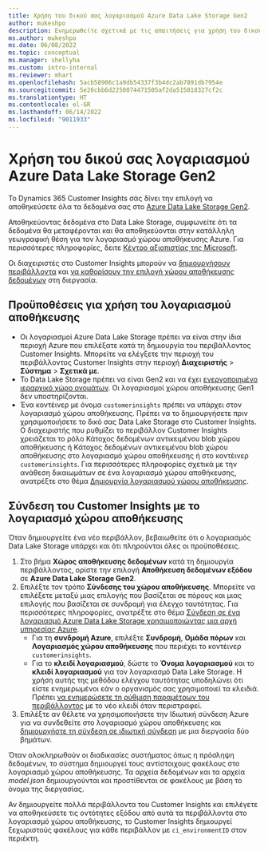 ```yaml
---
title: Χρήση του δικού σας λογαριασμού Azure Data Lake Storage Gen2
author: mukeshpo
description: Ενημερωθείτε σχετικά με τις απαιτήσεις για χρήση του δικού σας λογαριασμού Azure Data Lake Storage για την αποθήκευση δεδομένων Customer Insights.
ms.author: mukeshpo
ms.date: 06/08/2022
ms.topic: conceptual
ms.manager: shellyha
ms.custom: intro-internal
ms.reviewer: mhart
ms.openlocfilehash: 5acb58906c1a9db54337f3b4dc2ab7891db7954e
ms.sourcegitcommit: 5e26cbb6d2258074471505af2da515818327cf2c
ms.translationtype: HT
ms.contentlocale: el-GR
ms.lasthandoff: 06/14/2022
ms.locfileid: "9011933"
---
```

# <a name="use-your-own-azure-data-lake-storage-gen2-account"></a>Χρήση του δικού σας λογαριασμού Azure Data Lake Storage Gen2

Το Dynamics 365 Customer Insights σάς δίνει την επιλογή να αποθηκεύσετε όλα τα δεδομένα σας στο [Azure Data Lake Storage Gen2](/azure/storage/blobs/data-lake-storage-introduction).

Αποθηκεύοντας δεδομένα στο Data Lake Storage, συμφωνείτε ότι τα δεδομένα θα μεταφέρονται και θα αποθηκεύονται στην κατάλληλη γεωγραφική θέση για τον λογαριασμό χώρου αποθήκευσης Azure. Για περισσότερες πληροφορίες, δειτε [Κέντρο αξιοπιστίας της Microsoft](https://www.microsoft.com/trust-center).

Οι διαχειριστές στο Customer Insights μπορούν να [δημιουργήσουν περιβάλλοντα](create-environment.md) και [να καθορίσουν την επιλογή χώρου αποθήκευσης δεδομένων](create-environment.md#step-2-configure-data-storage) στη διεργασία.

## <a name="prerequisites-to-use-your-storage-account"></a>Προϋποθέσεις για χρήση του λογαριασμού αποθήκευσης

- Οι λογαριασμοί Azure Data Lake Storage πρέπει να είναι στην ίδια περιοχή Azure που επιλέξατε κατά τη δημιουργία του περιβάλλοντος Customer Insights. Μπορείτε να ελέγξετε την περιοχή του περιβάλλοντος Customer Insights στην περιοχή **Διαχειριστής** > **Σύστημα** > **Σχετικά με**.
- Το Data Lake Storage πρέπει να είναι Gen2 και να έχει [ενεργοποιημένο ιεραρχικό χώρο ονομάτων](/azure/storage/blobs/create-data-lake-storage-account). Οι λογαριασμοί χώρου αποθήκευσης Gen1 δεν υποστηρίζονται.
- Ένα κοντέινερ με όνομα `customerinsights` πρέπει να υπάρχει στον λογαριασμό χώρου αποθήκευσης. Πρέπει να το δημιουργήσετε πριν χρησιμοποιήσετε το δικό σας Data Lake Storage στο Customer Insights. Ο διαχειριστής που ρυθμίζει το περιβάλλον Customer Insights χρειάζεται το ρόλο Κάτοχος δεδομένων αντικειμένου blob χώρου αποθήκευσης ή Κάτοχος δεδομένων αντικειμένου blob χώρου αποθήκευσης στο λογαριασμό χώρου αποθήκευσης ή στο κοντέινερ `customerinsights`. Για περισσότερες πληροφορίες σχετικά με την ανάθεση δικαιωμάτων σε ένα λογαριασμό χώρου αποθήκευσης, ανατρέξτε στο θέμα [Δημιουργία λογαριασμού χώρου αποθήκευσης](/azure/storage/common/storage-account-create?toc=%2Fazure%2Fstorage%2Fblobs%2Ftoc.json&tabs=azure-portal).

## <a name="connect-customer-insights-with-your-storage-account"></a>Σύνδεση του Customer Insights με το λογαριασμό χώρου αποθήκευσης

Όταν δημιουργείτε ένα νέο περιβάλλον, βεβαιωθείτε ότι ο λογαριασμός Data Lake Storage υπάρχει και ότι πληρούνται όλες οι προϋποθέσεις.

1. Στο βήμα **Χώρος αποθήκευσης δεδομένων** κατά τη δημιουργία περιβάλλοντος, ορίστε την επιλογή **Αποθήκευση δεδομένων εξόδου** σε **Azure Data Lake Storage Gen2**.
1. Επιλέξτε τον τρόπο **Σύνδεσης του χώρου αποθήκευσης**. Μπορείτε να επιλέξετε μεταξύ μιας επιλογής που βασίζεται σε πόρους και μιας επιλογής που βασίζεται σε συνδρομή για έλεγχο ταυτότητας. Για περισσότερες πληροφορίες, ανατρέξτε στο θέμα [Σύνδεση σε ένα λογαριασμό Azure Data Lake Storage χρησιμοποιώντας μια αρχή υπηρεσίας Azure](connect-service-principal.md).
   - Για τη **συνδρομή Azure**, επιλέξτε **Συνδρομή**, **Ομάδα πόρων** και **Λογαριασμός χώρου αποθήκευσης** που περιέχει το κοντέινερ `customerinsights`.
   - Για το **κλειδί λογαριασμού**, δώστε το **Όνομα λογαριασμού** και το **κλειδί λογαριασμού** για τον λογαριασμό Data Lake Storage. Η χρήση αυτής της μεθόδου ελέγχου ταυτότητας υποδηλώνει ότι είστε ενημερωμένοι εάν ο οργανισμός σας χρησιμοποιεί τα κλειδιά. Πρέπει [να ενημερώσετε τη ρύθμιση παραμέτρων του περιβάλλοντος](manage-environments.md#edit-an-existing-environment) με το νέο κλειδί όταν περιστραφεί.
1. Επιλέξτε αν θέλετε να χρησιμοποιήσετε την Ιδιωτική σύνδεση Azure για να συνδεθείτε στο λογαριασμό χώρου αποθήκευσης και [δημιουργήστε τη σύνδεση σε ιδιωτική σύνδεση](security-overview.md#private-links-tab) με μια διεργασία δύο βημάτων.

Όταν ολοκληρωθούν οι διαδικασίες συστήματος όπως η πρόσληψη δεδομένων, το σύστημα δημιουργεί τους αντίστοιχους φακέλους στο λογαριασμό χώρου αποθήκευσης. Τα αρχεία δεδομένων και τα αρχεία *model.json* δημιουργούνται και προστίθενται σε φακέλους με βάση το όνομα της διεργασίας.

Αν δημιουργείτε πολλά περιβάλλοντα του Customer Insights και επιλέγετε να αποθηκεύσετε τις οντότητες εξόδου από αυτά τα περιβάλλοντα στο λογαριασμό χώρου αποθήκευσης, το Customer Insights δημιουργεί ξεχωριστούς φακέλους για κάθε περιβάλλον με `ci_environmentID` στον περιέκτη.
